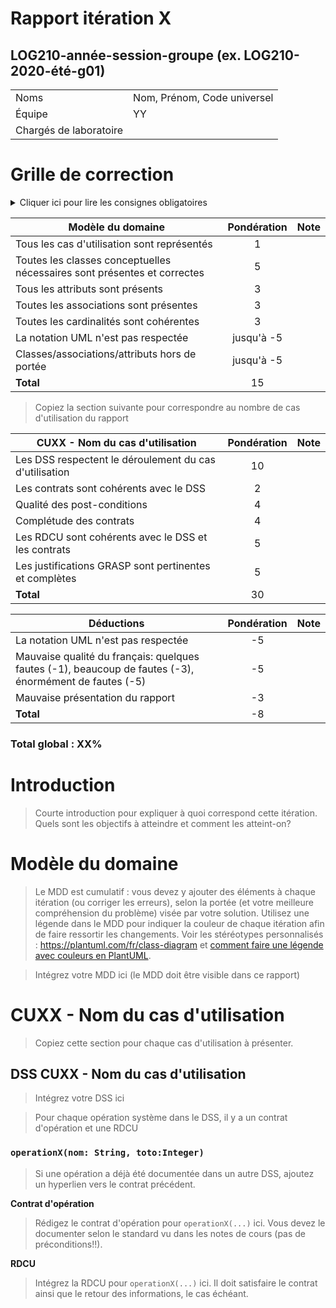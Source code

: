 # Rapport itération X

## LOG210-année-session-groupe (ex. LOG210-2020-été-g01)

|                      |                           |
|----------------------|---------------------------|
|Noms                  |Nom, Prénom, Code universel|
|Équipe                |YY                         |
|Chargés de laboratoire|                           |

# Grille de correction

<details><summary>Cliquer ici pour lire les consignes obligatoires</summary>
<p>

- Tous vos diagrammes doivent être faits avec <https://plantuml.com/fr/>
- Les diagrammes doivent être visibles dans ce rapport
- Mettez à jour la grille de correction pour correspondre à vos cas d'utilisation de l'itération
- Mettez à jour la table des matières
- Supprimer les textes explicatifs du gabarit (sauf ces consignes-ci)
- Vous devez exporter ce fichier en format PDF et l'ajouter dans votre dépôt
</p>
</details>

| Modèle du domaine                                       | Pondération | Note |
|---------------------------------------------------------|:-----------:|:----:|
| Tous les cas d'utilisation sont représentés             | 1           |      |
| Toutes les classes conceptuelles nécessaires sont présentes et correctes | 5           |      |
| Tous les attributs sont présents       | 3           |      |
| Toutes les associations sont présentes | 3           |      |
| Toutes les cardinalités sont cohérentes                 | 3           |      |
| La notation UML n'est pas respectée                           | jusqu'à -5           |      |
| Classes/associations/attributs hors de portée | jusqu'à -5           |      |
| **Total**                                               | 15          |      |

> Copiez la section suivante pour correspondre au nombre de cas d'utilisation du rapport

| CUXX - Nom du cas d'utilisation                        | Pondération | Note |
|--------------------------------------------------------|:-----------:|:----:|
| Les DSS respectent le déroulement du cas d'utilisation | 10          |      |
| Les contrats sont cohérents avec le DSS                | 2           |      |
| Qualité des post-conditions                            | 4           |      |
| Complétude des contrats                                | 4           |      |
| Les RDCU sont cohérents avec le DSS et les contrats    | 5           |      |
| Les justifications GRASP sont pertinentes et complètes | 5           |      |
| **Total**                                              | 30          |      |

| Déductions                                  | Pondération | Note |
|---------------------------------------------|:-----------:|:----:|
| La notation UML n'est pas respectée                  | -5          |      |
| Mauvaise qualité du français: quelques fautes (-1), beaucoup de fautes (-3), énormément de fautes (-5) | -5          |      |
| Mauvaise présentation du rapport                     | -3          |      |
| **Total**                                   | -8          |      |

### Total global : XX%

# Introduction

> Courte introduction pour expliquer à quoi correspond cette itération. Quels sont les objectifs à atteindre et comment les atteint-on?

# Modèle du domaine

> Le MDD est cumulatif : vous devez y ajouter des éléments à chaque itération (ou corriger les erreurs), selon la portée (et votre meilleure compréhension du problème) visée par votre solution. Utilisez une légende dans le MDD pour indiquer la couleur de chaque itération afin de faire ressortir les changements. Voir les stéréotypes personnalisés : <https://plantuml.com/fr/class-diagram> et [comment faire une légende avec couleurs en PlantUML](https://stackoverflow.com/questions/30999290/how-to-generate-a-legend-with-colors-in-plantuml).

> Intégrez votre MDD ici (le MDD doit être visible dans ce rapport)

# CUXX - Nom du cas d'utilisation

> Copiez cette section pour chaque cas d'utilisation à présenter. 

## DSS CUXX - Nom du cas d'utilisation

> Intégrez votre DSS ici

> Pour chaque opération système dans le DSS, il y a un contrat d'opération et une RDCU

### `operationX(nom: String, toto:Integer)`

> Si une opération a déjà été documentée dans un autre DSS, ajoutez un hyperlien vers le contrat précédent.

**Contrat d'opération**

> Rédigez le contrat d'opération pour `operationX(...)` ici. Vous devez le documenter selon le standard vu dans les notes de cours (pas de préconditions!!).

**RDCU**

> Intégrez la RDCU pour `operationX(...)` ici. Il doit satisfaire le contrat ainsi que le retour des informations, le cas échéant.
